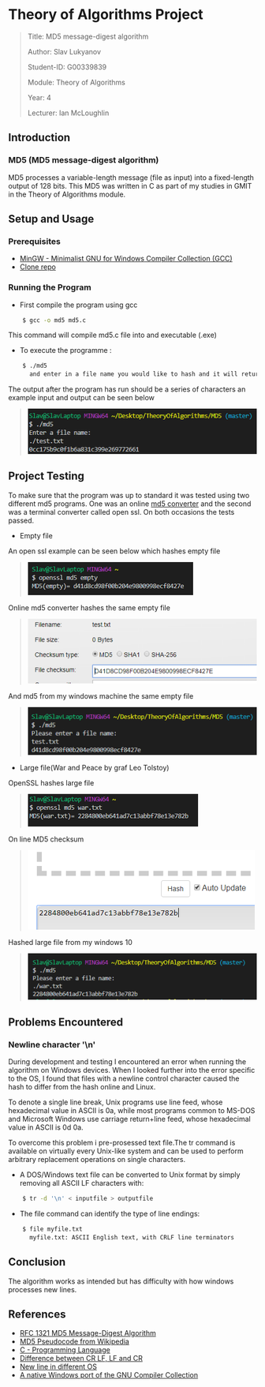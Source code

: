 # Theory of Algorithms Project

>Title: MD5 message-digest algorithm
>
>Author: Slav Lukyanov
>
>Student-ID: G00339839
>
>Module: Theory of Algorithms
>
>Year: 4
>
>Lecturer: Ian McLoughlin

## Introduction

### MD5 (MD5 message-digest algorithm)

MD5 processes a variable-length message (file as input) into a fixed-length output of 128 bits.
This MD5 was written in C as part of my studies in GMIT in the Theory of Algorithms module.

## Setup and Usage

### Prerequisites

 - <a href="https://sourceforge.net/projects/mingw/">MinGW - Minimalist GNU for Windows Compiler Collection (GCC)</a>
 - <a href="https://github.com/SlavLuk/MD5">Clone repo</a>

### Running the Program
 - First compile the program using gcc
```sh
    $ gcc -o md5 md5.c 
```

This command will compile md5.c file into and executable (.exe)

 - To execute the programme :
```sh
    $ ./md5 
      and enter in a file name you would like to hash and it will return a result
```
The output after the program has run should be a series of characters
an example input and output can be seen below
><img src="https://github.com/SlavLuk/MD5/blob/master/img/example.PNG">

## Project Testing

To make sure that the program was up to standard it was tested using two 
different md5 programs. One was an online <a href="http://onlinemd5.com">md5 converter</a> and the second was a 
terminal converter called open ssl. On both occasions the tests passed.
 
 - Empty file

An open ssl example can be seen below which hashes empty file
><img src="https://github.com/SlavLuk/MD5/blob/master/img/empty.png">
Online md5 converter hashes the same empty file
><img src="https://github.com/SlavLuk/MD5/blob/master/img/online.png">
And md5 from my windows machine the same empty file
><img src="https://github.com/SlavLuk/MD5/blob/master/img/mine.png">

 - Large file(War and Peace by graf Leo Tolstoy)

OpenSSL hashes large file
><img src="https://github.com/SlavLuk/MD5/blob/master/img/warssl.png">
On line MD5 checksum
><img src="https://github.com/SlavLuk/MD5/blob/master/img/warline.png">
Hashed large file from my windows 10
><img src="https://github.com/SlavLuk/MD5/blob/master/img/warmine.png">

## Problems Encountered

### Newline character '\n'

During development and testing I encountered an error when running the algorithm on Windows devices.
When I looked further into the error specific to the OS, I found that files with a newline
control character caused the hash to differ from the hash online and Linux.

To denote a single line break, Unix programs use line feed, whose hexadecimal value in ASCII is 0a, 
while most programs common to MS-DOS and Microsoft Windows
use carriage return+line feed, whose hexadecimal value in ASCII is 0d 0a.

To overcome this problem i pre-prosessed text file.The tr command is available on 
virtually every Unix-like system and can be used to perform arbitrary replacement operations 
on single characters.
 - A DOS/Windows text file can be converted to Unix format by simply removing all ASCII LF
    characters with:
```sh
    $ tr -d '\n' < inputfile > outputfile
```
 - The file command can identify the type of line endings:

```sh
    $ file myfile.txt
      myfile.txt: ASCII English text, with CRLF line terminators
```

## Conclusion
The algorithm works as intended but has difficulty with how windows processes new lines.
## References
 - <a href="https://tools.ietf.org/pdf/rfc1321.pdf">RFC 1321 MD5 Message-Digest Algorithm</a>
 - <a href="https://en.wikipedia.org/wiki/MD5">MD5 Pseudocode from Wikipedia</a>
 - <a href="https://en.cppreference.com/w/c/language">C - Programming Language</a>
 - <a href="https://stackoverflow.com/questions/1552749/difference-between-cr-lf-lf-and-cr-line-break-types">Difference between CR LF, LF and CR</a>
 - <a href="https://en.wikipedia.org/wiki/Newline">New line in different OS</a>
 - <a href="https://sourceforge.net/projects/mingw/">A native Windows port of the GNU Compiler Collection</a>




